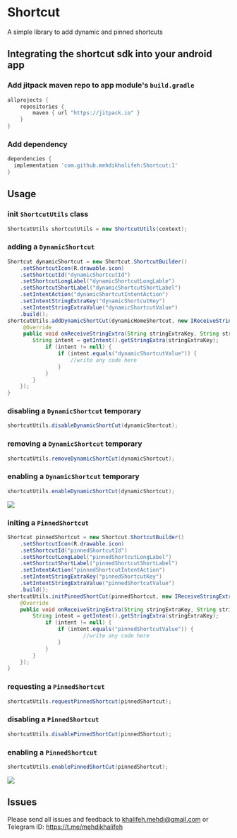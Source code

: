 # Shortcut
A simple library to add dynamic and pinned shortcuts

## Integrating the shortcut sdk into your android app
### Add jitpack maven repo to app module's `build.gradle`

```gradle
allprojects {
    repositories {
        maven { url "https://jitpack.io" }
    }
}
```
### Add dependency

```gradle
dependencies {
  implementation 'com.github.mehdikhalifeh:Shortcut:1'
}
```

## Usage
### init `ShortcutUtils` class

```java
ShortcutUtils shortcutUtils = new ShortcutUtils(context);
```

### adding a `DynamicShortcut`

```java
Shortcut dynamicShortcut = new Shortcut.ShortcutBuilder()
    .setShortcutIcon(R.drawable.icon)
    .setShortcutId("dynamicShortcutId")
    .setShortcutLongLabel("dynamicShortcutLongLable")
    .setShortcutShortLabel("dynamicShortcutShortLabel")
    .setIntentAction("dynamicShortcutIntentAction")
    .setIntentStringExtraKey("dynamicShortcutKey")
    .setIntentStringExtraValue("dynamicShortcutValue")
    .build();
shortcutUtils.addDynamicShortCut(dynamicHomeShortcut, new IReceiveStringExtra() {
     @Override
     public void onReceiveStringExtra(String stringExtraKey, String stringExtraValue) {
        String intent = getIntent().getStringExtra(stringExtraKey);
            if (intent != null) {
                if (intent.equals("dynamicShortcutValue")) {
                    //write any code here
                }
            }
        }
    });
}
```


### disabling a `DynamicShortcut` temporary
```java
shortcutUtils.disableDynamicShortCut(dynamicShortcut);
```

### removing a `DynamicShortcut` temporary
```java
shortcutUtils.removeDynamicShortCut(dynamicShortcut);
```

### enabling a `DynamicShortcut` temporary
```java
shortcutUtils.enableDynamicShortCut(dynamicShortcut);
```




<img src="git_dynamic_shortcut.gif"/>


### initing a `PinnedShortcut`

```java
Shortcut pinnedShortcut = new Shortcut.ShortcutBuilder()
    .setShortcutIcon(R.drawable.icon)
    .setShortcutId("pinnedShortcutId")
    .setShortcutLongLabel("pinnedShortcutLongLabel")
    .setShortcutShortLabel("pinnedShortcutShortLabel")
    .setIntentAction("pinnedShortcutIntentAction")
    .setIntentStringExtraKey("pinnedShortcutKey")
    .setIntentStringExtraValue("pinnedShortcutValue")
    .build();
shortcutUtils.initPinnedShortCut(pinnedShortcut, new IReceiveStringExtra() {
    @Override
    public void onReceiveStringExtra(String stringExtraKey, String stringExtraValue) {
        String intent = getIntent().getStringExtra(stringExtraKey);
            if (intent != null) {
                if (intent.equals("pinnedShortcutValue")) {
                        //write any code here
                }
            }
        }
    });
}
```

### requesting a `PinnedShortcut`
```java
shortcutUtils.requestPinnedShortcut(pinnedShortcut);
```

### disabling a `PinnedShortcut`
```java
shortcutUtils.disablePinnedShortCut(pinnedShortcut);
```

### enabling a `PinnedShortcut`
```java
shortcutUtils.enablePinnedShortCut(pinnedShortcut);
```



<img src="git_pinned_shortcut.gif"/>



## Issues

Please send all issues and feedback to khalifeh.mehdi@gmail.com or Telegram ID: https://t.me/mehdikhalifeh
